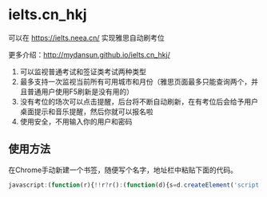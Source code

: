 # ielts.cn_hkj
可以在 https://ielts.neea.cn/ 实现雅思自动刷考位

更多介绍：http://mydansun.github.io/ielts.cn_hkj/

1. 可以监视普通考试和签证类考试两种类型
2. 最多支持一次监视当前所有可用城市和月份（雅思页面最多只能查询两个，并且普通用户使用F5刷新是没有用的）
3. 没有考位的场次可以点击提醒，后台将不断自动刷新，在有考位后会给予用户桌面提示和音乐提醒，然后你就可以报名啦
4. 使用安全，不用输入你的用户和密码

## 使用方法
在Chrome手动新建一个书签，随便写个名字，地址栏中粘贴下面的代码。
```javascript
javascript:(function(r){!!r?r():(function(d){s=d.createElement('script');s.setAttribute('src','https://raw.githubusercontent.com/mydansun/ielts.cn_hkj/master/ielts.js?v='+Date.parse(new Date()));s.setAttribute('charset','utf-8');d.getElementsByTagName('head')[0].appendChild(s)})(document)})(window.onlyke)
```
